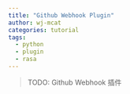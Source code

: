 ```yaml
---
title: "Github Webhook Plugin"
author: wj-mcat
categories: tutorial
tags:
  - python
  - plugin
  - rasa
---
```


> TODO: Github Webhook 插件